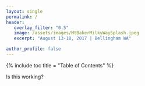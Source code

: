 ```yaml
---
layout: single
permalink: /
header:
   overlay_filter: "0.5"
   image: /assets/images/MtBakerMilkyWaySplash.jpeg
   excerpt: "August 13-18, 2017 | Bellingham WA"

author_profile: false
---
```


{% include toc title = "Table of Contents" %}

Is this working? 

